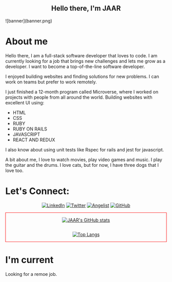 <h2 align="center">Hello there, I'm JAAR</h2>
![banner](banner.png)

# About me

Hello there, I am a full-stack software developer that loves to code. I am currently looking for a job that brings new challenges and lets me grow as a developer. I want to become a top-of-the-line software developer. 

I enjoyed building websites and finding solutions for new problems. I can work on teams but prefer to work remotely.

I just finished a 12-month program called Microverse, where I worked on projects with people from all around the world. Building websites with excellent UI using:
- HTML
- CSS
- RUBY
- RUBY ON RAILS
- JAVASCRIPT
- REACT AND REDUX

I also know about using unit tests like Rspec for rails and jest for javascript.

A bit about me, I love to watch movies, play video games and music. I play the guitar and the drums. I love cats, but for now, I have three dogs that I love too.

# Let's Connect:

<p align="center">
  <a href="https://www.linkedin.com/in/jaar/" target="_blank"><img src="https://img.shields.io/badge/-linkedin-blue" alt="LinkedIn"></a>
  <a href="https://twitter.com/91_jaar" target="_blank"><img src="https://img.shields.io/badge/-twitter-14E3D0" alt="Twitter"></a>
  <a href="https://angel.co/u/jaar91" target="_blank"><img src="https://img.shields.io/badge/-Angelist-83A1A8" alt="Angelist"></a>
  <a href="https://https://github.com/jaarkira" target="_blank"><img src="https://img.shields.io/badge/-GitHub-000000" alt="GitHub"></a>
</p>

<div  style="display:flex;flex-direction:column;;justify-content:center;align-items:center;border: 1px solid #ff0000;">

  [![JAAR's GitHub stats](https://github-readme-stats.vercel.app/api?username=jaar91&show_icons=true&count_private=true&theme=gotham&card_width=500)](https://github.com/anuraghazra/github-readme-stats)

  [![Top Langs](https://github-readme-stats.vercel.app/api/top-langs/?username=jaar91&show_icons=true&theme=gotham&langs_count=10&card_width=500)](https://github.com/anuraghazra/github-readme-stats)

</div>

# I'm current

Looking for a remoe job.
  
